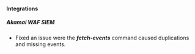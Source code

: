 
#### Integrations

##### Akamai WAF SIEM

- Fixed an issue were the ***fetch-events*** command caused duplications and missing events.

